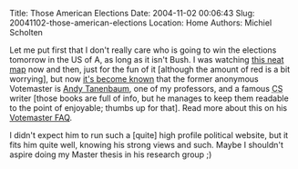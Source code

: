 Title: Those American Elections
Date: 2004-11-02 00:06:43
Slug: 20041102-those-american-elections
Location: Home
Authors: Michiel Scholten

<p>Let me put first that I don't really care who is going to win the elections tomorrow in the US of A, as long as it isn't Bush. I was watching <a href="http://www.electoral-vote.com/">this neat map</a> now and then, just for the fun of it [although the amount of red is a bit worrying], but now <a href="http://politics.slashdot.org/article.pl?sid=04/11/01/152256&amp;tid=226&amp;tid=95">it's become known</a> that the former anonymous Votemaster is <a href="http://www.cs.vu.nl/~ast/">Andy Tanenbaum</a>, one of my professors, and a famous <acronym title="Computer Science">CS</acronym> writer [those books are full of info, but he manages to keep them readable to the point of enjoyable; thumbs up for that]. Read more about this on his <a href="http://www.electoral-vote.com/info/votemaster-faq.html">Votemaster FAQ</a>.</p>
<p>I didn't expect him to run such a [quite] high profile political website, but it fits him quite well, knowing his strong views and such. Maybe I shouldn't aspire doing my Master thesis in his research group ;)</p>